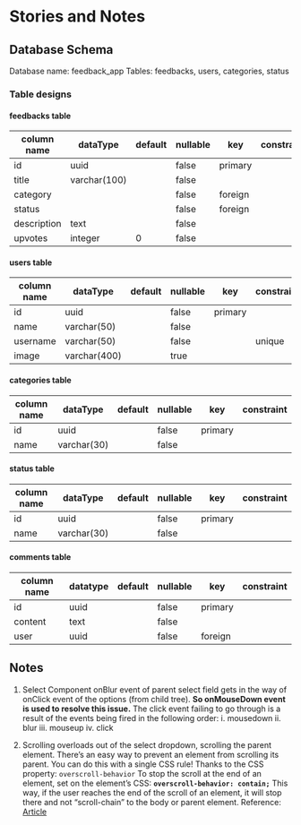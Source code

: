 # Stories and Notes

## Database Schema

Database name: feedback_app
Tables: feedbacks, users, categories, status

### Table designs

#### **feedbacks table**

| column name | dataType     | default | nullable | key     | constraint |
| ----------- | ------------ | ------- | -------- | ------- | ---------- |
| id          | uuid         |         | false    | primary |            |
| title       | varchar(100) |         | false    |         |            |
| category    |              |         | false    | foreign |            |
| status      |              |         | false    | foreign |            |
| description | text         |         | false    |         |            |
| upvotes     | integer      | 0       | false    |         |            |

#### **users table**

| column name | dataType     | default | nullable | key     | constraint |
| ----------- | ------------ | ------- | -------- | ------- | ---------- |
| id          | uuid         |         | false    | primary |            |
| name        | varchar(50)  |         | false    |         |            |
| username    | varchar(50)  |         | false    |         | unique     |
| image       | varchar(400) |         | true     |         |            |

#### **categories table**

| column name | dataType    | default | nullable | key     | constraint |
| ----------- | ----------- | ------- | -------- | ------- | ---------- |
| id          | uuid        |         | false    | primary |            |
| name        | varchar(30) |         | false    |         |            |

#### **status table**

| column name | dataType    | default | nullable | key     | constraint |
| ----------- | ----------- | ------- | -------- | ------- | ---------- |
| id          | uuid        |         | false    | primary |            |
| name        | varchar(30) |         | false    |         |            |

#### **comments table**

| column name | datatype | default | nullable | key     | constraint |
| ----------- | -------- | ------- | -------- | ------- | ---------- |
| id          | uuid     |         | false    | primary |            |
| content     | text     |         | false    |         |            |
| user        | uuid     |         | false    | foreign |            |

## Notes

1. Select Component
   onBlur event of parent select field gets in the way of onClick event of the options (from child tree).
   **So onMouseDown event is used to resolve this issue.**
   The click event failing to go through is a result of the events being fired in the following order:
   i. mousedown
   ii. blur
   iii. mouseup
   iv. click

2. Scrolling overloads out of the select dropdown, scrolling the parent element. There’s an easy way to prevent an element from scrolling its parent.
   You can do this with a single CSS rule!
   Thanks to the CSS property: `overscroll-behavior`
   To stop the scroll at the end of an element, set on the element’s CSS:
   **`overscroll-behavior: contain;`**
   This way, if the user reaches the end of the scroll of an element, it will stop there and not “scroll-chain” to the body or parent element.
   Reference: [Article](https://getcssscan.com/blog/prevent-page-scrolling-while-scrolling-div-element#:~:text=You%20can%20do%20this%20with%20a%20single%20CSS%20rule!&text=To%20stop%20the%20scroll%20at,the%20body%20or%20parent%20element)
